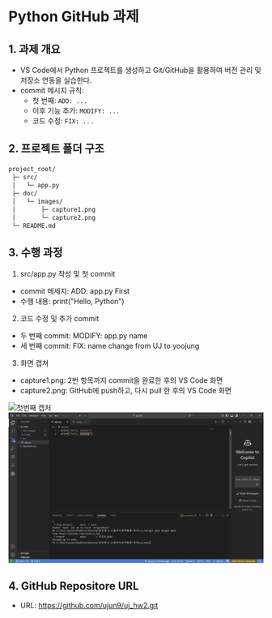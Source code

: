 # Python GitHub 과제

## 1. 과제 개요
- VS Code에서 Python 프로젝트를 생성하고 Git/GitHub을 활용하여 버전 관리 및 저장소 연동을 실습한다.  
- commit 메시지 규칙:  
  - 첫 번째: `ADD: ...`  
  - 이후 기능 추가: `MODIFY: ...`  
  - 코드 수정: `FIX: ...`  

## 2. 프로젝트 폴더 구조
```
project_root/
 ├─ src/
 │   └─ app.py
 ├─ doc/
 │   └─ images/
 │       ├─ capture1.png
 │       └─ capture2.png
 └─ README.md
```

## 3. 수행 과정
1. src/app.py 작성 및 첫 commit
- commit 메세지: ADD: app.py First
- 수행 내용: print("Hello, Python")

2. 코드 수정 및 추가 commit
- 두 번째 commit: MODIFY: app.py name
- 세 번째 commit: FIX: name change from UJ to yoojung

3. 화면 캡쳐
- capture1.png: 2번 항목까지 commit을 완료한 후의 VS Code 화면
- capture2.png: GitHub에 push하고, 다시 pull 한 후의 VS Code 화면

![첫번째 캡처](doc/images/capture.png)
![두번째 캡처](doc/images/capture2.png)

## 4. GitHub Repositore URL
- URL: https://github.com/ujun9/uj_hw2.git
